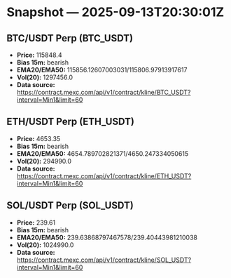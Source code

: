 # Snapshot — 2025-09-13T20:30:01Z

## BTC/USDT Perp (BTC_USDT)
- **Price:** 115848.4
- **Bias 15m:** bearish
- **EMA20/EMA50:** 115856.12607003031/115806.97913917617
- **Vol(20):** 1297456.0
- **Data source:** https://contract.mexc.com/api/v1/contract/kline/BTC_USDT?interval=Min1&limit=60

## ETH/USDT Perp (ETH_USDT)
- **Price:** 4653.35
- **Bias 15m:** bearish
- **EMA20/EMA50:** 4654.789702821371/4650.247334050615
- **Vol(20):** 294990.0
- **Data source:** https://contract.mexc.com/api/v1/contract/kline/ETH_USDT?interval=Min1&limit=60

## SOL/USDT Perp (SOL_USDT)
- **Price:** 239.61
- **Bias 15m:** bearish
- **EMA20/EMA50:** 239.63868797467578/239.40443981210038
- **Vol(20):** 1024990.0
- **Data source:** https://contract.mexc.com/api/v1/contract/kline/SOL_USDT?interval=Min1&limit=60
